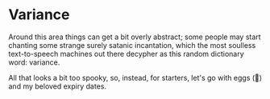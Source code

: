 # Variance

Around this area things can get a bit overly abstract; some people may start chanting some strange surely satanic incantation, which the most soulless text-to-speech machines out there decypher as this random dictionary word: variance.

All that looks a bit too spooky, so, instead, for starters, let's go with eggs (🥚) and my beloved expiry dates.

